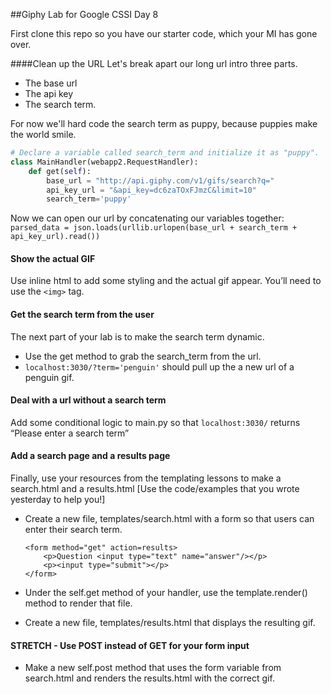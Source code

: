 ##Giphy Lab for Google CSSI Day 8

First clone this repo so you have our starter code, which your MI has gone over.

####Clean up the URL
Let's break apart our long url intro three parts. 
* The base url
* The api key 
* The search term. 

For now we'll hard code the search term as puppy, because puppies make the world smile. 
```python
# Declare a variable called search_term and initialize it as "puppy".
class MainHandler(webapp2.RequestHandler):
    def get(self):
        base_url = "http://api.giphy.com/v1/gifs/search?q="
        api_key_url = "&api_key=dc6zaTOxFJmzC&limit=10"
        search_term='puppy'
```
Now we can open our url by concatenating our variables together:
`parsed_data = json.loads(urllib.urlopen(base_url + search_term + api_key_url).read())`
#### Show the actual GIF
Use inline html to add some styling and the actual gif appear. You’ll need to use the `<img>` tag.

#### Get the search term from the user

The next part of your lab is to make the search term dynamic. 

* Use the get method to grab the search_term from the url.
* `localhost:3030/?term='penguin'`  should pull up the a new url of a penguin gif.

#### Deal with a url without a search term
Add some conditional logic to main.py so that  `localhost:3030/` returns “Please enter a search term”

#### Add a search page and a results page

Finally, use your resources from the templating lessons to make a search.html and a results.html [Use the code/examples that you wrote yesterday to help you!]

* Create a new file, templates/search.html with a form so that users can enter their search term.
  
    ```
    <form method="get" action=results>
		<p>Question <input type="text" name="answer"/></p>
		<p><input type="submit"></p>
	</form>
   ```
   
* Under the self.get method of your handler, use the template.render() method to render that file.
* Create a new file, templates/results.html that displays the resulting gif.


#### STRETCH - Use POST instead of GET for your form input
* Make a new self.post method that uses the form variable from search.html and renders the results.html with the correct gif.


